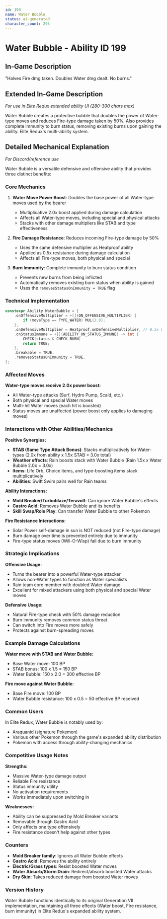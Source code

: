 ```yaml
---
id: 199
name: Water Bubble
status: ai-generated
character_count: 295
---
```


# Water Bubble - Ability ID 199

## In-Game Description
"Halves Fire dmg taken. Doubles Water dmg dealt. No burns."

## Extended In-Game Description
*For use in Elite Redux extended ability UI (280-300 chars max)*

Water Bubble creates a protective bubble that doubles the power of Water-type moves and reduces Fire-type damage taken by 50%. Also provides complete immunity to burn status, removing existing burns upon gaining the ability. Elite Redux's multi-ability system.

## Detailed Mechanical Explanation
*For Discord/reference use*

Water Bubble is a versatile defensive and offensive ability that provides three distinct benefits:

### Core Mechanics

1. **Water Move Power Boost**: Doubles the base power of all Water-type moves used by the bearer
   - Multiplicative 2.0x boost applied during damage calculation
   - Affects all Water-type moves, including special and physical attacks
   - Stacks with other damage multipliers like STAB and type effectiveness

2. **Fire Damage Resistance**: Reduces incoming Fire-type damage by 50%
   - Uses the same defensive multiplier as Heatproof ability
   - Applied as 0.5x resistance during damage calculation
   - Affects all Fire-type moves, both physical and special

3. **Burn Immunity**: Complete immunity to burn status condition
   - Prevents new burns from being inflicted
   - Automatically removes existing burn status when ability is gained
   - Uses the `removesStatusOnImmunity = TRUE` flag

### Technical Implementation

```cpp
constexpr Ability WaterBubble = {
    .onOffensiveMultiplier = +[](ON_OFFENSIVE_MULTIPLIER) {
        if (moveType == TYPE_WATER) MUL(2.0);
    },
    .onDefensiveMultiplier = Heatproof.onDefensiveMultiplier, // 0.5x Fire resistance
    .onStatusImmune = +[](ABILITY_ON_STATUS_IMMUNE) -> int {
        CHECK(status & CHECK_BURN)
        return TRUE;
    },
    .breakable = TRUE,
    .removesStatusOnImmunity = TRUE,
};
```

### Affected Moves
**Water-type moves receive 2.0x power boost:**
- All Water-type attacks (Surf, Hydro Pump, Scald, etc.)
- Both physical and special Water moves
- Multi-hit Water moves (each hit is boosted)
- Status moves are unaffected (power boost only applies to damaging moves)

### Interactions with Other Abilities/Mechanics

**Positive Synergies:**
- **STAB (Same Type Attack Bonus)**: Stacks multiplicatively for Water-types (2.0x from ability x 1.5x STAB = 3.0x total)
- **Weather effects**: Rain boosts stack with Water Bubble (Rain 1.5x x Water Bubble 2.0x = 3.0x)
- **Items**: Life Orb, Choice items, and type-boosting items stack multiplicatively
- **Abilities**: Swift Swim pairs well for Rain teams

**Ability Interactions:**
- **Mold Breaker/Turboblaze/Teravolt**: Can ignore Water Bubble's effects
- **Gastro Acid**: Removes Water Bubble and its benefits
- **Skill Swap/Role Play**: Can transfer Water Bubble to other Pokemon

**Fire Resistance Interactions:**
- Solar Power self-damage in sun is NOT reduced (not Fire-type damage)
- Burn damage over time is prevented entirely due to immunity
- Fire-type status moves (Will-O-Wisp) fail due to burn immunity

### Strategic Implications

**Offensive Usage:**
- Turns the bearer into a powerful Water-type attacker
- Allows non-Water types to function as Water specialists
- Rain team core member with doubled Water damage
- Excellent for mixed attackers using both physical and special Water moves

**Defensive Usage:**
- Natural Fire-type check with 50% damage reduction
- Burn immunity removes common status threat
- Can switch into Fire moves more safely
- Protects against burn-spreading moves

### Example Damage Calculations

**Water move with STAB and Water Bubble:**
- Base Water move: 100 BP
- STAB bonus: 100 x 1.5 = 150 BP
- Water Bubble: 150 x 2.0 = 300 effective BP

**Fire move against Water Bubble:**
- Base Fire move: 100 BP
- Water Bubble resistance: 100 x 0.5 = 50 effective BP received

### Common Users
In Elite Redux, Water Bubble is notably used by:
- Araquanid (signature Pokemon)
- Various other Pokemon through the game's expanded ability distribution
- Pokemon with access through ability-changing mechanics

### Competitive Usage Notes

**Strengths:**
- Massive Water-type damage output
- Reliable Fire resistance
- Status immunity utility
- No activation requirements
- Works immediately upon switching in

**Weaknesses:**
- Ability can be suppressed by Mold Breaker variants
- Removable through Gastro Acid
- Only affects one type offensively
- Fire resistance doesn't help against other types

### Counters
- **Mold Breaker family**: Ignores all Water Bubble effects
- **Gastro Acid**: Removes the ability entirely
- **Electric/Grass types**: Resist boosted Water moves
- **Water Absorb/Storm Drain**: Redirect/absorb boosted Water attacks
- **Dry Skin**: Takes reduced damage from boosted Water moves

### Version History
Water Bubble functions identically to its original Generation VII implementation, maintaining all three effects (Water boost, Fire resistance, burn immunity) in Elite Redux's expanded ability system.
